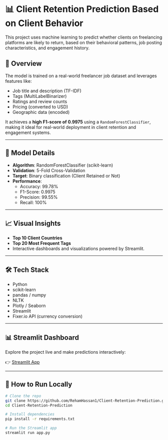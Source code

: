 # 📊 Client Retention Prediction Based on Client Behavior

This project uses machine learning to predict whether clients on freelancing platforms are likely to return, based on their behavioral patterns, job posting characteristics, and engagement history.

## 🚀 Overview

The model is trained on a real-world freelancer job dataset and leverages features like:
- Job title and description (TF-IDF)
- Tags (MultiLabelBinarizer)
- Ratings and review counts
- Pricing (converted to USD)
- Geographic data (encoded)

It achieves a **high F1-score of 0.9975** using a `RandomForestClassifier`, making it ideal for real-world deployment in client retention and engagement systems.

---

## 🧠 Model Details

- **Algorithm**: RandomForestClassifier (scikit-learn)
- **Validation**: 5-Fold Cross-Validation
- **Target**: Binary classification (Client Retained or Not)
- **Performance**:
  - Accuracy: 99.78%
  - F1-Score: 0.9975
  - Precision: 99.55%
  - Recall: 100%

---

## 📈 Visual Insights

- **Top 10 Client Countries**
- **Top 20 Most Frequent Tags**
- Interactive dashboards and visualizations powered by Streamlit.

---

## 🛠️ Tech Stack

- Python
- scikit-learn
- pandas / numpy
- NLTK
- Plotly / Seaborn
- Streamlit
- Fixer.io API (currency conversion)

---

## 📊 Streamlit Dashboard

Explore the project live and make predictions interactively:

👉 [Streamlit App](https://client-retention-prediction.streamlit.app/)

---

## 🧪 How to Run Locally

```bash
# Clone the repo
git clone https://github.com/RehamHassan1/Client-Retention-Prediction.git
cd Client-Retention-Prediction

# Install dependencies
pip install -r requirements.txt

# Run the Streamlit app
streamlit run app.py
